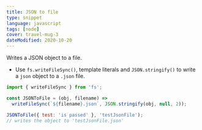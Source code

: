 ```yaml
---
title: JSON to file
type: snippet
language: javascript
tags: [node]
cover: travel-mug-3
dateModified: 2020-10-20
---
```


Writes a JSON object to a file.

- Use `fs.writeFileSync()`, template literals and `JSON.stringify()` to write a `json` object to a `.json` file.

```js
import { writeFileSync } from 'fs';

const JSONToFile = (obj, filename) =>
  writeFileSync(`${filename}.json`, JSON.stringify(obj, null, 2));

JSONToFile({ test: 'is passed' }, 'testJsonFile');
// writes the object to 'testJsonFile.json'
```
